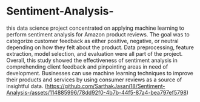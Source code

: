 # Sentiment-Analysis-
this data science project concentrated on applying machine learning to perform sentiment analysis for Amazon product reviews.
The goal was to categorize customer feedback as either positive, negative, or neutral depending on how they felt about the product.
Data preprocessing, feature extraction, model selection, and evaluation were all part of the project.
Overall, this study showed the effectiveness of sentiment analysis in comprehending client feedback and pinpointing areas in need of development. 
Businesses can use machine learning techniques to improve their products and services by using consumer reviews as a source of insightful data.
(https://github.com/SarthakJasani18/Sentiment-Analysis-/assets/114885996/78dd92f0-4b7b-44f5-87a4-bea797ef5798)
